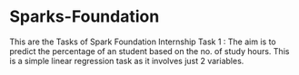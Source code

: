 # Sparks-Foundation

This are the Tasks  of Spark Foundation Internship
Task 1 :
The aim is to predict the percentage of an student based on the no. of study hours.
This is a simple linear regression task as it involves just 2 variables.
